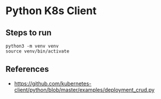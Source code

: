 # Python K8s Client

## Steps to run

    python3 -m venv venv
    source venv/bin/activate

    

## References
- https://github.com/kubernetes-client/python/blob/master/examples/deployment_crud.py